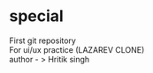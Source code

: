 # special
First git repository
<br> 
For ui/ux practice (LAZAREV CLONE)
<br>
author - > Hritik singh

